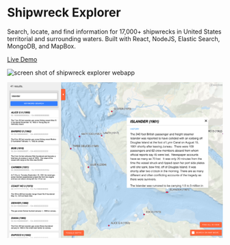 # Shipwreck Explorer

Search, locate, and find information for 17,000+ shipwrecks in United States territorial and surrounding waters. Built with React, NodeJS, Elastic Search, MongoDB, and MapBox.

[Live Demo](http://www.gwilken.com/shipwrecks/)

![screen shot of shipwreck explorer webapp](https://github.com/gwilken/shipwrecks/blob/master/public/images/shipwrecks-thumbnail-04.png?raw=true "screen shot 1")

![screen shot of shipwreck explorer webapp](https://github.com/gwilken/shipwrecks/blob/master/public/images/shipwrecks-thumbnail-03.png?raw=true "screen shot 2")

